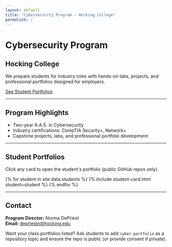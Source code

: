 ```yaml
---
layout: default
title: "Cybersecurity Program — Hocking College"
permalink: /
---
```


<div class="hero-section">
  <h1>Cybersecurity Program</h1>
  <h2>Hocking College</h2>
  <p class="lead">
    We prepare students for industry roles with hands-on labs, projects, and professional portfolios designed for employers.
  </p>
  <a class="btn primary-btn" href="#portfolios">See Student Portfolios</a>
</div>

<hr class="section-divider">

<div class="highlights-section">
  <h2>Program Highlights</h2>
  <ul>
    <li>Two-year A.A.S. in Cybersecurity</li>
    <li>Industry certifications: CompTIA Security+, Network+</li>
    <li>Capstone projects, labs, and professional portfolio development</li>
  </ul>
</div>

<hr class="section-divider">

<div id="portfolios" class="portfolios-section">
  <h2>Student Portfolios</h2>
  <p class="muted">
    Click any card to open the student's portfolio (public GitHub repos only).
  </p>
  <div class="student-grid">
    {% for student in site.data.students %}
      {% include student-card.html student=student %}
    {% endfor %}
  </div>
</div>

<hr class="section-divider">

<div id="contact" class="contact-section">
  <h2>Contact</h2>
  <p>
    <strong>Program Director:</strong> Norma DePriest<br>
    <strong>Email:</strong> <a href="mailto:depriestn@hocking.edu">depriestn@hocking.edu</a>
  </p>
  <p>
    Want your class portfolios listed? Ask students to add <code>cyber-portfolio</code> as a repository topic and ensure the repo is public (or provide consent if private).
  </p>
</div>
